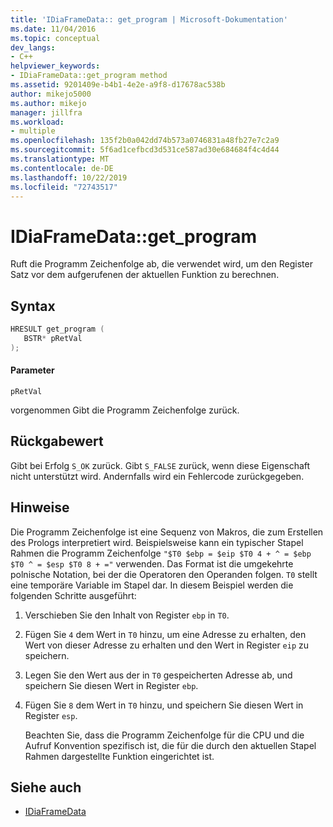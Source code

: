 ```yaml
---
title: 'IDiaFrameData:: get_program | Microsoft-Dokumentation'
ms.date: 11/04/2016
ms.topic: conceptual
dev_langs:
- C++
helpviewer_keywords:
- IDiaFrameData::get_program method
ms.assetid: 9201409e-b4b1-4e2e-a9f8-d17678ac538b
author: mikejo5000
ms.author: mikejo
manager: jillfra
ms.workload:
- multiple
ms.openlocfilehash: 135f2b0a042dd74b573a0746831a48fb27e7c2a9
ms.sourcegitcommit: 5f6ad1cefbcd3d531ce587ad30e684684f4c4d44
ms.translationtype: MT
ms.contentlocale: de-DE
ms.lasthandoff: 10/22/2019
ms.locfileid: "72743517"
---
```

# <a name="idiaframedataget_program"></a>IDiaFrameData::get_program
Ruft die Programm Zeichenfolge ab, die verwendet wird, um den Register Satz vor dem aufgerufenen der aktuellen Funktion zu berechnen.

## <a name="syntax"></a>Syntax

```C++
HRESULT get_program ( 
   BSTR* pRetVal
);
```

#### <a name="parameters"></a>Parameter
 `pRetVal`

vorgenommen Gibt die Programm Zeichenfolge zurück.

## <a name="return-value"></a>Rückgabewert
 Gibt bei Erfolg `S_OK` zurück. Gibt `S_FALSE` zurück, wenn diese Eigenschaft nicht unterstützt wird. Andernfalls wird ein Fehlercode zurückgegeben.

## <a name="remarks"></a>Hinweise
 Die Programm Zeichenfolge ist eine Sequenz von Makros, die zum Erstellen des Prologs interpretiert wird. Beispielsweise kann ein typischer Stapel Rahmen die Programm Zeichenfolge `"$T0 $ebp = $eip $T0 4 + ^ = $ebp $T0 ^ = $esp $T0 8 + ="` verwenden. Das Format ist die umgekehrte polnische Notation, bei der die Operatoren den Operanden folgen. `T0` stellt eine temporäre Variable im Stapel dar. In diesem Beispiel werden die folgenden Schritte ausgeführt:

1. Verschieben Sie den Inhalt von Register `ebp` in `T0`.

2. Fügen Sie `4` dem Wert in `T0` hinzu, um eine Adresse zu erhalten, den Wert von dieser Adresse zu erhalten und den Wert in Register `eip` zu speichern.

3. Legen Sie den Wert aus der in `T0` gespeicherten Adresse ab, und speichern Sie diesen Wert in Register `ebp`.

4. Fügen Sie `8` dem Wert in `T0` hinzu, und speichern Sie diesen Wert in Register `esp`.

   Beachten Sie, dass die Programm Zeichenfolge für die CPU und die Aufruf Konvention spezifisch ist, die für die durch den aktuellen Stapel Rahmen dargestellte Funktion eingerichtet ist.

## <a name="see-also"></a>Siehe auch
- [IDiaFrameData](../../debugger/debug-interface-access/idiaframedata.md)